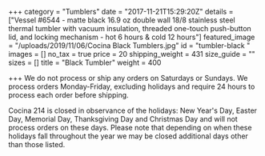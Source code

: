 +++
category = "Tumblers"
date = "2017-11-21T15:29:20Z"
details = ["Vessel  #6544 - matte black  16.9 oz double wall 18/8 stainless steel thermal tumbler with vacuum insulation, threaded one-touch push-button lid, and locking mechanism -  hot 6 hours & cold 12 hours"]
featured_image = "/uploads/2019/11/06/Cocina Black Tumblers.jpg"
id = "tumbler-black "
images = []
no_tax = true
price = 20
shipping_weight = 431
size_guide = ""
sizes = []
title = "Black Tumbler"
weight = 400

+++
We do not process or ship any orders on Saturdays or Sundays. We process orders Monday-Friday, excluding holidays and require 24 hours to process each order before shipping.  

Cocina 214 is closed in observance of the holidays: New Year's Day, Easter Day, Memorial Day, Thanksgiving Day and Christmas Day and will not process orders on these days. Please note that depending on when these holidays fall throughout the year we may be closed additional days other than those listed. 